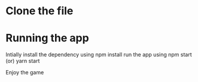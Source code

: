 # Clone the file

# Running the app
Intially install the dependency using npm install
run the app using npm start (or) yarn start

Enjoy the game
